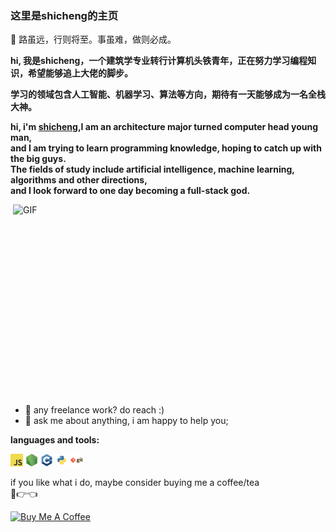 ### 这里是shicheng的主页
📎 路虽远，行则将至。事虽难，做则必成。

**hi,  我是shicheng，一个建筑学专业转行计算机头铁青年，正在努力学习编程知识，希望能够追上大佬的脚步。**
<br />

**学习的领域包含人工智能、机器学习、算法等方向，期待有一天能够成为一名全栈大神。**

**hi, i'm [shicheng](https://shicheng.fun/),I am an architecture major turned computer head young man,**
<br />
**and I am trying to learn programming knowledge, hoping to catch up with the big guys.**
<br />
**The fields of study include artificial intelligence, machine learning, algorithms and other directions,**
<br />
**and I look forward to one day becoming a full-stack god.**


  <img align="right" alt="GIF" src="https://github.com/abhisheknaiidu/abhisheknaiidu/blob/master/code.gif?raw=true" width="500" height="320" />
  
- 💼 any freelance work? do reach  :)
- 💬 ask me about anything, i am happy to help you;

**languages and tools:**  

<code><img height="20" src="https://raw.githubusercontent.com/github/explore/80688e429a7d4ef2fca1e82350fe8e3517d3494d/topics/javascript/javascript.png"></code>
<code><img height="20" src="https://raw.githubusercontent.com/github/explore/80688e429a7d4ef2fca1e82350fe8e3517d3494d/topics/nodejs/nodejs.png"></code>
<code><img height="20" src="https://raw.githubusercontent.com/github/explore/80688e429a7d4ef2fca1e82350fe8e3517d3494d/topics/cpp/cpp.png"></code>
<code><img height="20" src="https://raw.githubusercontent.com/github/explore/80688e429a7d4ef2fca1e82350fe8e3517d3494d/topics/python/python.png"></code>
<code><img height="20" src="https://raw.githubusercontent.com/github/explore/80688e429a7d4ef2fca1e82350fe8e3517d3494d/topics/git/git.png"></code>

if you like what i do, maybe consider buying me a coffee/tea <br />
🥺👉👈

<a href="https://shicheng.fun/index.php/%E8%B5%84%E6%BA%90%E5%88%86%E4%BA%AB/" target="_blank"><img src="https://cdn.buymeacoffee.com/buttons/v2/default-red.png" alt="Buy Me A Coffee" width="150" ></a>
